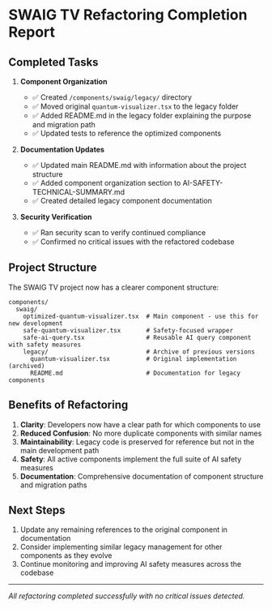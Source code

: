 # SWAIG TV Refactoring Completion Report

## Completed Tasks

1. **Component Organization**
   - ✅ Created `/components/swaig/legacy/` directory
   - ✅ Moved original `quantum-visualizer.tsx` to the legacy folder
   - ✅ Added README.md in the legacy folder explaining the purpose and migration path
   - ✅ Updated tests to reference the optimized components

2. **Documentation Updates**
   - ✅ Updated main README.md with information about the project structure
   - ✅ Added component organization section to AI-SAFETY-TECHNICAL-SUMMARY.md
   - ✅ Created detailed legacy component documentation

3. **Security Verification**
   - ✅ Ran security scan to verify continued compliance
   - ✅ Confirmed no critical issues with the refactored codebase

## Project Structure

The SWAIG TV project now has a clearer component structure:

```
components/
  swaig/
    optimized-quantum-visualizer.tsx  # Main component - use this for new development
    safe-quantum-visualizer.tsx       # Safety-focused wrapper
    safe-ai-query.tsx                 # Reusable AI query component with safety measures
    legacy/                           # Archive of previous versions
      quantum-visualizer.tsx          # Original implementation (archived)
      README.md                       # Documentation for legacy components
```

## Benefits of Refactoring

1. **Clarity**: Developers now have a clear path for which components to use
2. **Reduced Confusion**: No more duplicate components with similar names
3. **Maintainability**: Legacy code is preserved for reference but not in the main development path
4. **Safety**: All active components implement the full suite of AI safety measures
5. **Documentation**: Comprehensive documentation of component structure and migration paths

## Next Steps

1. Update any remaining references to the original component in documentation
2. Consider implementing similar legacy management for other components as they evolve
3. Continue monitoring and improving AI safety measures across the codebase

---

*All refactoring completed successfully with no critical issues detected.*
